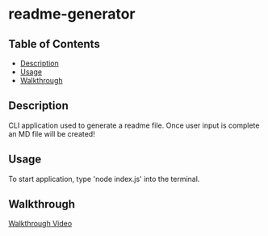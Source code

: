 # readme-generator

## Table of Contents

- [Description](#description)
- [Usage](#usage)
- [Walkthrough](#walkthrough)

## Description

CLI application used to generate a readme file. Once user input is complete an MD file will be created!

## Usage

To start application, type 'node index.js' into the terminal.

## Walkthrough

[Walkthrough Video](https://www.youtube.com/watch?v=EBo8JAfUNXA)
